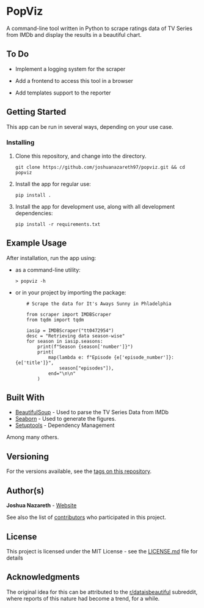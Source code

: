 # PopViz

A command-line tool written in Python to scrape ratings data of TV Series from IMDb and display the results in a beautiful chart.

## To Do

* Implement a logging system for the scraper

* Add a frontend to access this tool in a browser

* Add templates support to the reporter

## Getting Started

This app can be run in several ways, depending on your use case.

### Installing

1. Clone this repository, and change into the directory.

    ``` git clone https://github.com/joshuanazareth97/popviz.git && cd popviz ```

2. Install the app for regular use:

    ``` pip install . ```

3. Install the app for development use, along with all development dependencies:

    ``` pip install -r requirements.txt ```

## Example Usage

After installation, run the app using:

* as a command-line utility: 
    ```
    > popviz -h
    ```
* or in your project by importing the package: 
    ``` 
        # Scrape the data for It's Aways Sunny in Phladelphia

        from scraper import IMDBScraper
        from tqdm import tqdm

        iasip = IMDBScraper("tt0472954")
        desc = "Retrieving data season-wise"
        for season in iasip.seasons:
            print(f"Season {season['number']}")
            print(
                map(lambda e: f"Episode {e['episode_number']}: {e['title']}",
                    season["episodes"]),
                end="\n\n"
            )

    ```


## Built With

* [BeautifulSoup](https://www.crummy.com/software/BeautifulSoup/) - Used to parse the TV Series Data from IMDb
* [Seaborn](https://seaborn.pydata.org/) - Used to generate the figures.
* [Setuptools](https://setuptools.readthedocs.io/en/latest/) - Dependency Management

Among many others.

## Versioning

For the versions available, see the [tags on this repository](https://github.com/joshuanazareth97/popviz/tags). 

## Author(s)

**Joshua Nazareth** - [Website](https://joshuanazareth97.github.io)

See also the list of [contributors](https://github.com/joshuanazareth97/popviz/contributors) who participated in this project.

## License

This project is licensed under the MIT License - see the [LICENSE.md](LICEhttps://setuptools.readthedocs.io/en/latest/NSE.md) file for details

## Acknowledgments

The original idea for this can be attributed to the [r/dataisbeautiful](https://www.reddit.com/r/dataisbeautiful) subreddit, where reports of this nature had become a trend, for a while.